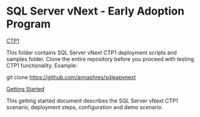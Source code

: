 # SQL Server vNext - Early Adoption Program

[CTP1](ctp1)

This folder contains SQL Server vNext CTP1 deployment scripts and samples folder. Clone the entire repository before you proceed with testing CTP1 functionality. Example:

git clone https://github.com/annashres/sqleapvnext

[Getting Started](https://github.com/annashres/sqleapvnext/raw/master/ctp1/documentation/getting-started.docx)

This getting started document describes the SQL Server vNext CTP1 scenario, deployment steps, configuration and demo scenario.

